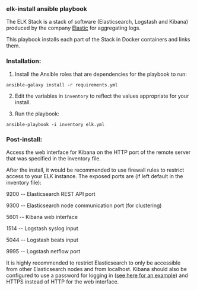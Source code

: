 ### elk-install ansible playbook

The ELK Stack is a stack of software (Elasticsearch, Logstash and Kibana) produced by the company [Elastic](https://www.elastic.co/) for aggregating logs.

This playbook installs each part of the Stack in Docker containers and links them.

### Installation:

1. Install the Ansible roles that are dependencies for the playbook to run:

`ansible-galaxy install -r requirements.yml`


2. Edit the variables in `inventory` to reflect the values appropriate for your install.


3. Run the playbook:

`ansible-playbook -i inventory elk.yml`



### Post-install:

Access the web interface for Kibana on the HTTP port of the remote server that was specified in the inventory file.

After the install, it would be recommended to use firewall rules to restrict access to your ELK instance. The exposed ports are (if left default in the inventory file):

9200 -- Elasticsearch REST API port

9300 -- Elasticsearch node communication port (for clustering)

5601 -- Kibana web interface

1514 -- Logstash syslog input

5044 -- Logstash beats input

9995 -- Logstash netflow port


It is highly recommended to restrict Elasticsearch to only be accessible from other Elasticsearch nodes and from localhost. Kibana should also be configured to use a password for logging in ([see here for an example](https://www.hugeserver.com/kb/how-secure-kibana-nginx-centos/)) and HTTPS instead of HTTP for the web interface.
